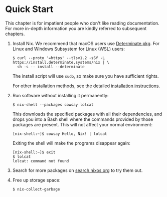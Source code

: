 # Quick Start

This chapter is for impatient people who don't like reading documentation.
For more in-depth information you are kindly referred to subsequent chapters.

1. Install Nix.
   We recommend that macOS users use [Determinate.pkg][pkg].
   For Linux and Windows Subsystem for Linux (WSL) users:

   ```console
   $ curl --proto '=https' --tlsv1.2 -sSf -L https://install.determinate.systems/nix | \
     sh -s -- install --determinate
   ```

   The install script will use `sudo`, so make sure you have sufficient rights.

   For other installation methods, see the detailed [installation instructions](installation/index.md).

1. Run software without installing it permanently:

   ```console
   $ nix-shell --packages cowsay lolcat
   ```

   This downloads the specified packages with all their dependencies, and drops you into a Bash shell where the commands provided by those packages are present.
   This will not affect your normal environment:

   ```console
   [nix-shell:~]$ cowsay Hello, Nix! | lolcat
   ```

   Exiting the shell will make the programs disappear again:

   ```console
   [nix-shell:~]$ exit
   $ lolcat
   lolcat: command not found
   ```

1. Search for more packages on [search.nixos.org](https://search.nixos.org/) to try them out.

1. Free up storage space:

   ```console
   $ nix-collect-garbage
   ```

[pkg]: https://install.determinate.systems/determinate-pkg/stable/Universal

